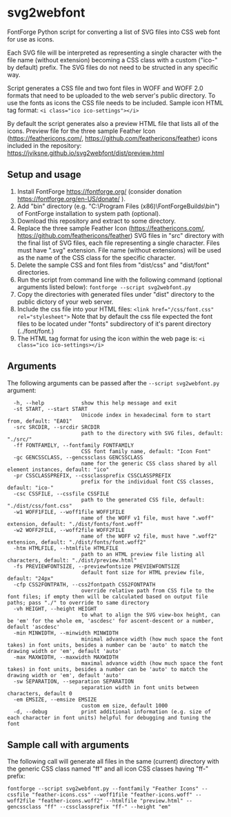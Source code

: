 # svg2webfont

FontForge Python script for converting a list of SVG files into CSS web font for use as icons.

Each SVG file will be interpreted as representing a single character with the file name (without extension) becoming a CSS class with a custom ("ico-" by default) prefix. The SVG files do not need to be structed in any specific way.

Script generates a CSS file and two font files in WOFF and WOFF 2.0 formats that need to be uploaded to the web server's public directory. To use the fonts as icons the CSS file needs to be included. Sample icon HTML tag format:
`<i class="ico ico-settings"></i>`

By default the script generates also a preview HTML file that lists all of the icons. Preview file for the three sample Feather Icon (https://feathericons.com/, https://github.com/feathericons/feather) icons included in the repository: https://jviksne.github.io/svg2webfont/dist/preview.html

## Setup and usage

1. Install FontForge https://fontforge.org/ (consider donation https://fontforge.org/en-US/donate/ ).
2. Add "bin" directory (e.g. "C:\Program Files (x86)\FontForgeBuilds\bin") of FontForge installation to system path (optional).
3. Download this repository and extract to some directory.
4. Replace the three sample Feather Icon (https://feathericons.com/, https://github.com/feathericons/feather) SVG files in "src" directory with the final list of SVG files, each file representing a single character. Files must have ".svg" extension. File name (without extensions) will be used as the name of the CSS class for the specific character.
5. Delete the sample CSS and font files from "dist/css" and "dist/font" directories.
6. Run the script from command line with the following command (optional arguments listed below):
`fontforge --script svg2webfont.py`
7. Copy the directories with generated files under "dist" directory to the public dictory of your web server.
8. Include the css file into your HTML files:
`<link href="/css/font.css" rel="stylesheet">`
Note that by default the css file expected the font files to be located under "fonts" subdirectory of it's parent directory (../font/font.)
9. The HTML tag format for using the icon within the web page is:
 `<i class="ico ico-settings></i>`

## Arguments

The following arguments can be passed after the `--script svg2webfont.py` argument:

```
  -h, --help            show this help message and exit
  -st START, --start START
                        Unicode index in hexadecimal form to start from, default: "EA01"
  -src SRCDIR, --srcdir SRCDIR
                        path to the directory with SVG files, default: "./src/"
  -ff FONTFAMILY, --fontfamily FONTFAMILY
                        CSS font family name, default: "Icon Font"
  -gc GENCSSCLASS, --gencssclass GENCSSCLASS
                        name for the generic CSS class shared by all element instances, default: "ico"
  -pr CSSCLASSPREFIX, --cssclassprefix CSSCLASSPREFIX
                        prefix for the individual font CSS classes, default: "ico-"
  -csc CSSFILE, --cssfile CSSFILE
                        path to the generated CSS file, default: "./dist/css/font.css"
  -w1 WOFF1FILE, --woff1file WOFF1FILE
                        name of the WOFF v1 file, must have ".woff" extension, default: "./dist/fonts/font.woff"
  -w2 WOFF2FILE, --woff2file WOFF2FILE
                        name of the WOFF v2 file, must have ".woff2" extension, default: "./dist/fonts/font.woff2"
  -htm HTMLFILE, --htmlfile HTMLFILE
                        path to an HTML preview file listing all characters, default: "./dist/preview.html"
  -fs PREVIEWFONTSIZE, --previewfontsize PREVIEWFONTSIZE
                        default font size for HTML preview file, default: "24px"
  -cfp CSS2FONTPATH, --css2fontpath CSS2FONTPATH
                        override relative path from CSS file to the font files; if empty then will be calculated based on output file paths; pass "./" to override to same directory
  -vh HEIGHT, --height HEIGHT
                        to what to align the SVG view-box height, can be 'em' for the whole em, 'ascdesc' for ascent-descent or a number, default 'ascdesc'
  -min MINWIDTH, --minwidth MINWIDTH
                        minimal advance width (how much space the font takes) in font units, besides a number can be 'auto' to match the drawing width or 'em', default 'auto'
  -max MAXWIDTH, --maxwidth MAXWIDTH
                        maximal advance width (how much space the font takes) in font units, besides a number can be 'auto' to match the drawing width or 'em', default 'auto'
  -sw SEPARATION, --separation SEPARATION
                        separation width in font units between characters, default 0
  -em EMSIZE, --emsize EMSIZE
                        custom em size, default 1000
  -d, --debug           print additional information (e.g. size of each character in font units) helpful for debugging and tuning the font
```

## Sample call with arguments

The following call will generate all files in the same (current) directory with the generic CSS class named "ff" and all icon CSS classes having "ff-" prefix:

```
fontforge --script svg2webfont.py --fontfamily "Feather Icons" --cssfile "feather-icons.css" --woff1file "feather-icons.woff" --woff2file "feather-icons.woff2" --htmlfile "preview.html" --gencssclass "ff" --cssclassprefix "ff-" --height "em"
```